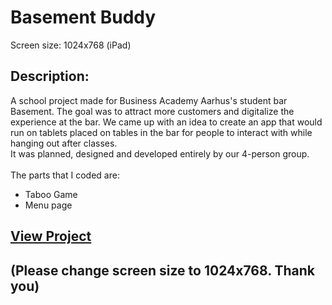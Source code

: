 # Basement Buddy
Screen size: 1024x768 (iPad)

## Description:

A school project made for Business Academy Aarhus's student bar Basement. 
The goal was to attract more customers and digitalize the experience at the bar.
We came up with an idea to create an app that would run on tablets placed on tables in the bar for people to interact with
while hanging out after classes.<br>
It was planned, designed and developed entirely by our 4-person group.
<br><br>
The parts that I coded are:<br>
- Taboo Game<br>
- Menu page

## [View Project](https://kattata.github.io/basement/index.html)
## (Please change screen size to 1024x768. Thank you)
